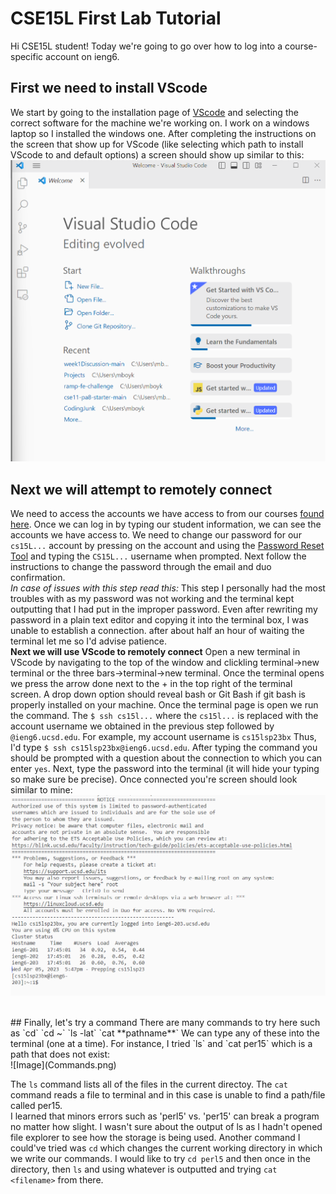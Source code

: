 # CSE15L First Lab Tutorial

Hi CSE15L student! Today we're going to go over how to log into a course-specific account on ieng6.
<br />
## First we need to install VScode
We start by going to the installation page of [VScode](https://code.visualstudio.com/download)
and selecting the correct software for the machine we're working on. I work on a windows laptop so I installed the windows one.
After completing the instructions on the screen that show up for VScode 
(like selecting which path to install VScode to and default options) a screen should show up similar to
this:
![Image](VScode.png)
<br />
## Next we will attempt to remotely connect
We need to access the accounts we have access to from our courses [found here](https://sdacs.ucsd.edu/~icc/index.php).
Once we can log in by typing our student information, we can see the accounts we have access to.
We need to change our password for our `cs15L...` account by pressing on the account and using the 
[Password Reset Tool](https://sdacs.ucsd.edu/~icc/password.php) and typing the `CS15L...` username 
when prompted. Next follow the instructions to change the password through the email and duo confirmation.
<br />
*In case of issues with this step read this:*
This step I personally had the most troubles with as my password was not working and the terminal 
kept outputting that I had put in the improper password. Even after rewriting my password in a plain text 
editor and copying it into the terminal box, I was unable to establish a connection. after about half an 
hour of waiting the terminal let me so I'd advise patience.
<br />
**Next we will use VScode to remotely connect**
Open a new terminal in VScode by navigating to the top of the window and clickling terminal->new terminal 
or the three bars->terminal->new terminal. Once the terminal opens we press the arrow done next to the + 
in the top right of the terminal screen. A drop down option should reveal bash or Git Bash if git bash 
is properly installed on your machine. Once the terminal page is open we run the command.
The `$ ssh cs15l...` where the `cs15l...` is replaced with the account username we obtained in 
the previous step followed by `@ieng6.ucsd.edu`. For example, my account username is `cs15lsp23bx`
Thus, I'd type `$ ssh cs15lsp23bx@ieng6.ucsd.edu`. After typing the command you should be prompted
with a question about the connection to which you can enter `yes`. Next, type the password
into the terminal (it will hide your typing so make sure be precise). Once connected you're
screen should look similar to mine:
![Image](SSH.png)

<br />
## Finally, let's try a command
There are many commands to try here such as `cd` `cd ~` `ls -lat` `cat **pathname**` 
We can type any of these into the terminal (one at a time). For instance, I tried
`ls` and `cat per15` which is a path that does not exist: 
<br />
![Image](Commands.png)

The `ls` command lists all of the files in the current directoy. The `cat` command reads a file to terminal and in this case is unable to find a path/file called per15.
<br />
I learned that minors errors such as 'perl5' vs. 'per15' can break a program no matter how slight. I wasn't sure about the output of ls as I hadn't opened file explorer to see how the storage is being used. Another command I could've tried was `cd` which changes the current working directory in which we write our commands. I would like to try `cd perl5` and then once in the directory, then `ls` and using whatever is outputted and trying `cat <filename>` from there.
